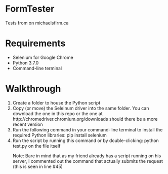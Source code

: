 # FormTester
Tests from on michaelsfirm.ca
<br>
<h1>Requirements</h1>
<ul>
  <li>Selenium for Google Chrome</li>
  <li>Python 3.7.0</li>
  <li>Command-line terminal</li>
</ul>
<h1>Walkthrough</h1>
<ol>
  <li>Create a folder to house the Python script</li>
  <li>Copy (or move) the Seleinum driver into the same folder. You can download the one in this repo or the one at http://chromedriver.chromium.org/downloads should there be a more recent version</li>
  <li>Run the following command in your command-line terminal to install the required Python libraries: pip install selenium</li>
  <li>Run the script by running this command or by double-clicking: python test.py on the file itself</li>
</ul>

Note: Bare in mind that as my friend already has a script running on his server, I commented out the command that actually submits the request (this is seen in line #45)
